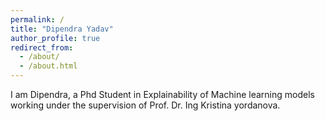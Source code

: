 ```yaml
---
permalink: /
title: "Dipendra Yadav"
author_profile: true
redirect_from: 
  - /about/
  - /about.html
---
```


I am Dipendra, a Phd Student in Explainability of Machine learning models working under the supervision of Prof. Dr. Ing Kristina yordanova. 
